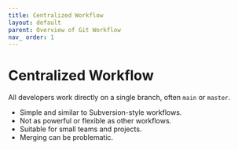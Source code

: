 ```yaml
---
title: Centralized Workflow
layout: default
parent: Overview of Git Workflow
nav_ order: 1
---
```


# Centralized Workflow

All developers work directly on a single branch, often `main` or `master`.

- Simple and similar to Subversion-style workflows.
- Not as powerful or flexible as other workflows.
- Suitable for small teams and projects.
- Merging can be problematic.